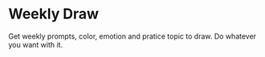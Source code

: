 # Weekly Draw

Get weekly prompts, color, emotion and pratice topic to draw. Do whatever you want with it.
